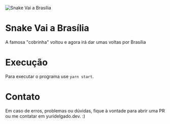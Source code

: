 ![Snake Vai a Brasília](/public/full-logo-notmal.png)

# Snake Vai a Brasília
A famosa "cobrinha" voltou e agora irá dar umas voltas por Brasília

# Execução
Para executar o programa use `yarn start`.

# Contato
Em caso de erros, problemas ou dúvidas, fique à vontade para abrir uma PR ou me contatar em yuridelgado.dev. :)